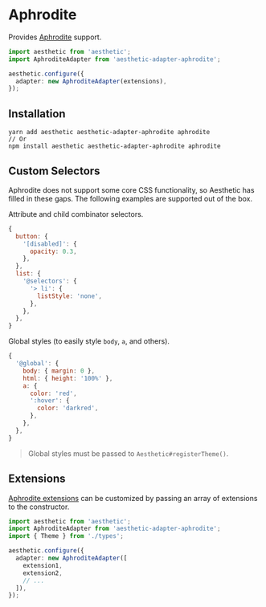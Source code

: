 # Aphrodite

Provides [Aphrodite](https://github.com/Khan/aphrodite) support.

```ts
import aesthetic from 'aesthetic';
import AphroditeAdapter from 'aesthetic-adapter-aphrodite';

aesthetic.configure({
  adapter: new AphroditeAdapter(extensions),
});
```

## Installation

```
yarn add aesthetic aesthetic-adapter-aphrodite aphrodite
// Or
npm install aesthetic aesthetic-adapter-aphrodite aphrodite
```

## Custom Selectors

Aphrodite does not support some core CSS functionality, so Aesthetic has filled in these gaps. The
following examples are supported out of the box.

Attribute and child combinator selectors.

```js
{
  button: {
    '[disabled]': {
      opacity: 0.3,
    },
  },
  list: {
    '@selectors': {
      '> li': {
        listStyle: 'none',
      },
    },
  },
}
```

Global styles (to easily style `body`, `a`, and others).

```js
{
  '@global': {
    body: { margin: 0 },
    html: { height: '100%' },
    a: {
      color: 'red',
      ':hover': {
        color: 'darkred',
      },
    },
  },
}
```

> Global styles must be passed to `Aesthetic#registerTheme()`.

## Extensions

[Aphrodite extensions](https://github.com/Khan/aphrodite#advanced-extensions) can be customized by
passing an array of extensions to the constructor.

```ts
import aesthetic from 'aesthetic';
import AphroditeAdapter from 'aesthetic-adapter-aphrodite';
import { Theme } from './types';

aesthetic.configure({
  adapter: new AphroditeAdapter([
    extension1,
    extension2,
    // ...
  ]),
});
```
